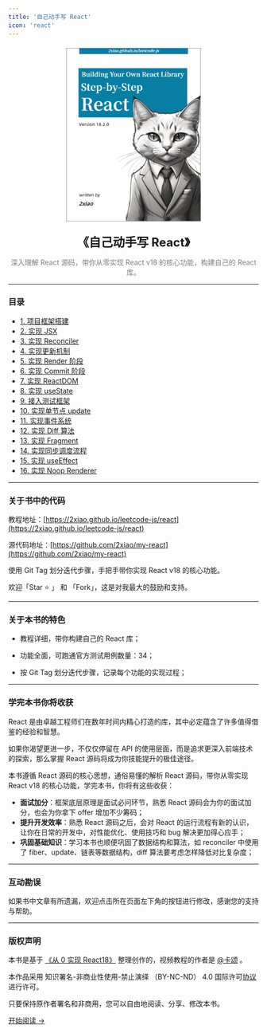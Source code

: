 ```yaml
---
title: '自己动手写 React'
icon: 'react'
---
```


<p align="center">
  <img src="../../assets/image/react-logo.png" alt="logo" height="360"/>
</p>
<p align="center"><font size=5><b>《自己动手写 React》</b></font></p>
<p align="center"><font color=gray>深入理解 React 源码，带你从零实现 React v18 的核心功能，构建自己的 React 库。</font></p>

---

### 目录

- [1. 项目框架搭建](./1.md)
- [2. 实现 JSX](./2.md)
- [3. 实现 Reconciler](./3.md)
- [4. 实现更新机制](./4.md)
- [5. 实现 Render 阶段](./5.md)
- [6. 实现 Commit 阶段](./6.md)
- [7. 实现 ReactDOM](./7.md)
- [8. 实现 useState](./8.md)
- [9. 接入测试框架](./9.md)
- [10. 实现单节点 update](./10.md)
- [11. 实现事件系统](./11.md)
- [12. 实现 Diff 算法](./12.md)
- [13. 实现 Fragment](./13.md)
- [14. 实现同步调度流程](./14.md)
- [15. 实现 useEffect](./15.md)
- [16. 实现 Noop Renderer](./16.md)

---

### 关于书中的代码

教程地址：[https://2xiao.github.io/leetcode-js/react](https://2xiao.github.io/leetcode-js/react)

源代码地址：[https://github.com/2xiao/my-react](https://github.com/2xiao/my-react)

使用 Git Tag 划分迭代步骤，手把手带你实现 React v18 的核心功能。

欢迎「Star ⭐️ 」 和 「Fork」，这是对我最大的鼓励和支持。

---

### 关于本书的特色

- 教程详细，带你构建自己的 React 库；

- 功能全面，可跑通官方测试用例数量：34；

- 按 Git Tag 划分迭代步骤，记录每个功能的实现过程；

---

### 学完本书你将收获

React 是由卓越工程师们在数年时间内精心打造的库，其中必定蕴含了许多值得借鉴的经验和智慧。

如果你渴望更进一步，不仅仅停留在 API 的使用层面，而是追求更深入前端技术的探索，那么掌握 React 源码将成为你技能提升的极佳途径。

本书遵循 React 源码的核心思想，通俗易懂的解析 React 源码，带你从零实现 React v18 的核心功能，学完本书，你将有这些收获：

- **面试加分**：框架底层原理是面试必问环节，熟悉 React 源码会为你的面试加分，也会为你拿下 offer 增加不少筹码；
- **提升开发效率**：熟悉 React 源码之后，会对 React 的运行流程有新的认识，让你在日常的开发中，对性能优化、使用技巧和 bug 解决更加得心应手；
- **巩固基础知识**：学习本书也顺便巩固了数据结构和算法，如 reconciler 中使用了 fiber、update、链表等数据结构，diff 算法要考虑怎样降低对比复杂度；

---

### 互动勘误

如果书中文章有所遗漏，欢迎点击所在页面左下角的按钮进行修改，感谢您的支持与帮助。

---

### 版权声明

本书是基于 [《从 0 实现 React18》](https://qux.xet.tech/s/2wiFh1) 整理创作的，视频教程的作者是 [@卡颂](https://github.com/BetaSu/) 。

本作品采用 知识署名-非商业性使用-禁止演绎 （BY-NC-ND） 4.0 国际许可[协议](https://creativecommons.org/licenses/by-nc-nd/4.0/legalcode.zh-Hans) 进行许可。

只要保持原作者署名和非商用，您可以自由地阅读、分享、修改本书。

[开始阅读 ->](./1.md)
